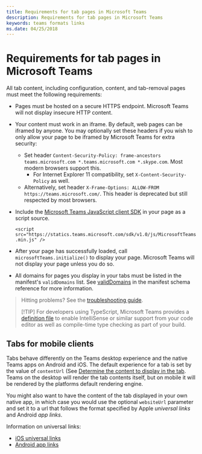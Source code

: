 ```yaml
---
title: Requirements for tab pages in Microsoft Teams
description: Requirements for tab pages in Microsoft Teams
keywords: teams formats links
ms.date: 04/25/2018
---
```

# Requirements for tab pages in Microsoft Teams

All tab content, including configuration, content, and tab-removal pages must meet the following requirements:

* Pages must be hosted on a secure HTTPS endpoint. Microsoft Teams will not display insecure HTTP content.
* Your content must work in an iframe. By default, web pages can be iframed by anyone. You may optionally set these headers if you wish to only allow your page to be iframed by Microsoft Teams for extra security:
  * Set header `Content-Security-Policy: frame-ancestors teams.microsoft.com *.teams.microsoft.com *.skype.com`. Most modern browsers support this.
    * For Internet Explorer 11 compatibility, set `X-Content-Security-Policy` as well.
  * Alternatively, set header `X-Frame-Options: ALLOW-FROM https://teams.microsoft.com/`. This header is deprecated but still respected by most browsers.
* Include the [Microsoft Teams JavaScript client SDK](/javascript/api/overview/msteams-client) in your page as a script source.

  `<script src="https://statics.teams.microsoft.com/sdk/v1.0/js/MicrosoftTeams.min.js" />`

* After your page has successfully loaded, call `microsoftTeams.initialize()` to display your page. Microsoft Teams will not display your page unless you do so.
* All domains for pages you display in your tabs must be listed in the manifest's `validDomains` list. See [validDomains](~/resources/schema/manifest-schema#validdomains) in the manifest schema reference for more information.

> Hitting problems? See the [troubleshooting guide](~/troubleshoot/troubleshoot).
>
> [!TIP]
> For developers using TypeScript, Microsoft Teams provides a [definition file](https://statics.teams.microsoft.com/sdk/v1.0/types/MicrosoftTeams.d.ts) to enable IntelliSense or similar support from your code editor as well as compile-time type checking as part of your build.

## Tabs for mobile clients

Tabs behave differently on the Teams desktop experience and the native Teams apps on Android and iOS. The default experience for a tab is set by the value of `contentUrl` (See [Determine the content to display in the tab](~/concepts/tabs/tabs-configuration#determine-the-content-to-display-in-the-tab). Teams on the desktop will render the tab contents itself, but on mobile it will be rendered by the platforms default rendering engine.

You might also want to have the content of the tab displayed in your own native app, in which case you would use the optional `websiteUrl` parameter and set it to a url that follows the format specified by Apple *universal links* and Android *app links*.

Information on universal links:

* [iOS universal links](https://developer.apple.com/ios/universal-links/)
* [Android app links](https://developer.android.com/training/app-links/index.html)
